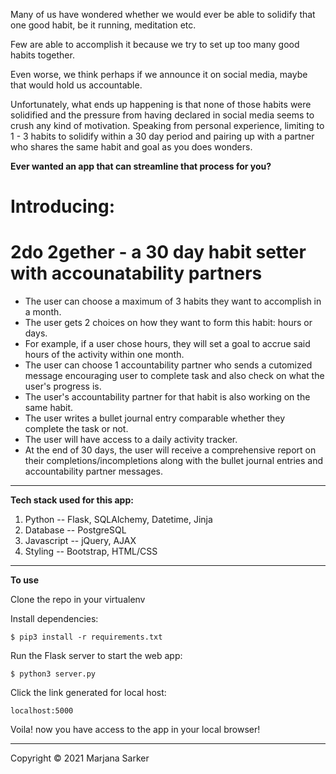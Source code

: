 Many of us have wondered whether we would ever be able to solidify that one good habit, be it running, meditation etc. 

Few are able to accomplish it because we try to set up too many good habits together.

Even worse, we think perhaps if we announce it on social media, maybe that would hold us accountable. 

Unfortunately, what ends up happening is that none of those habits were solidified and the pressure from having declared 
in social media seems to crush any kind of motivation. Speaking from personal experience, limiting to 1 - 3 habits to solidify
within a 30 day period and pairing up with a partner who shares the same habit and goal as you does wonders.

**Ever wanted an app that can streamline that process for you?**

# Introducing:

# 2do 2gether - a 30 day habit setter with accounatability partners
* The user can choose a maximum of 3 habits they want to accomplish in a month.
* The user gets 2 choices on how they want to form this habit: hours or days.
* For example, if a user chose hours, they will set a goal to accrue said hours of the activity within one month. 
* The user can choose 1 accountability partner who sends a cutomized message encouraging user to complete task and also check on what the user's progress is.
* The user's accountability partner for that habit is also working on the same habit. 
* The user writes a bullet journal entry comparable whether they complete the task or not.
* The user will have access to a daily activity tracker.
* At the end of 30 days, the user will receive a comprehensive report on their completions/incompletions along with the bullet journal entries and accountability partner messages. 
***
**Tech stack used for this app:** 
1. Python -- Flask, SQLAlchemy, Datetime, Jinja
2. Database -- PostgreSQL
3. Javascript -- jQuery, AJAX
4. Styling -- Bootstrap, HTML/CSS
***
**To use**

Clone the repo in your virtualenv 

Install dependencies: 
```
$ pip3 install -r requirements.txt
```
Run the Flask server to start the web app: 
```
$ python3 server.py
```
Click the link generated for local host: 
```
localhost:5000
```

Voila! now you have access to the app in your local browser!

***
Copyright © 2021 Marjana Sarker
